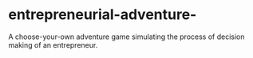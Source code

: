 # entrepreneurial-adventure-
A choose-your-own adventure game simulating the process of decision making of an entrepreneur.
